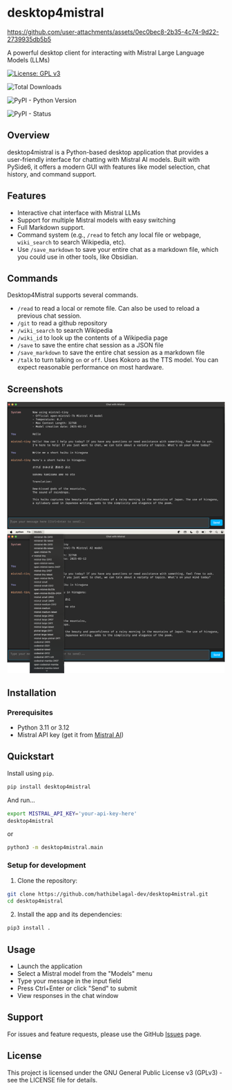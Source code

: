 # desktop4mistral

https://github.com/user-attachments/assets/0ec0bec8-2b35-4c74-9d22-2739935db5b5

A powerful desktop client for interacting with Mistral Large Language Models (LLMs)

[![License: GPL v3](https://img.shields.io/badge/License-GPLv3-blue.svg)](https://www.gnu.org/licenses/gpl-3.0)

![Total Downloads](https://img.shields.io/pepy/dt/desktop4mistral)

![PyPI - Python Version](https://img.shields.io/pypi/pyversions/desktop4mistral)

![PyPI - Status](https://img.shields.io/pypi/status/desktop4mistral)

## Overview

desktop4mistral is a Python-based desktop application that provides a user-friendly interface for chatting with Mistral AI models. Built with PySide6, it offers a modern GUI with features like model selection, chat history, and command support.

## Features

- Interactive chat interface with Mistral LLMs
- Support for multiple Mistral models with easy switching
- Full Markdown support.
- Command system (e.g., `/read` to fetch any local file or webpage, `wiki_search` to search Wikipedia, etc).
- Use `/save_markdown` to save your entire chat as a markdown file, which you could use in other tools, like Obsidian.

## Commands

Desktop4Mistral supports several commands.

- `/read` to read a local or remote file. Can also be used to reload a previous chat session.
- `/git` to read a github repository
- `/wiki_search` to search Wikipedia
- `/wiki_id` to look up the contents of a Wikipedia page
- `/save` to save the entire chat session as a JSON file
- `/save_markdown` to save the entire chat session as a markdown file
- `/talk` to turn talking `on` or `off`. Uses Kokoro as the TTS model. You can expect reasonable performance on most hardware.

## Screenshots

<img src="https://raw.githubusercontent.com/hathibelagal-dev/desktop4mistral/refs/heads/main/sshots/0.png" style="width:800px;"/>

<img src="https://raw.githubusercontent.com/hathibelagal-dev/desktop4mistral/refs/heads/main/sshots/1.png" style="width:800px;"/>

## Installation

### Prerequisites

- Python 3.11 or 3.12
- Mistral API key (get it from [Mistral AI](https://mistral.ai/))

## Quickstart

Install using `pip`.
```bash
pip install desktop4mistral
```

And run...
```bash
export MISTRAL_API_KEY='your-api-key-here'
desktop4mistral
```

or

```bash
python3 -m desktop4mistral.main
```

### Setup for development

1. Clone the repository:
```bash
git clone https://github.com/hathibelagal-dev/desktop4mistral.git
cd desktop4mistral
```

2. Install the app and its dependencies:
```bash
pip3 install .
```

## Usage

- Launch the application
- Select a Mistral model from the "Models" menu
- Type your message in the input field
- Press Ctrl+Enter or click "Send" to submit
- View responses in the chat window

## Support
For issues and feature requests, please use the GitHub [Issues](https://github.com/hathibelagal-dev/desktop4mistral/issues) page.

## License

This project is licensed under the GNU General Public License v3 (GPLv3) - see the LICENSE file for details.

